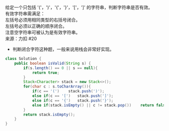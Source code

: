 给定一个只包括 '('，')'，'{'，'}'，'['，']' 的字符串，判断字符串是否有效。  
有效字符串需满足：  
左括号必须用相同类型的右括号闭合。  
左括号必须以正确的顺序闭合。  
注意空字符串可被认为是有效字符串。  
来源：力扣 #20  
- 判断闭合字符这种题，一般来说用栈会非常好实现。  
```java
class Solution {
    public boolean isValid(String s) {
        if(s.length() == 0 || s == null){
            return true;
        }
        Stack<Character> stack = new Stack<>();
        for(char c : s.toCharArray()){
            if(c == '(')    stack.push(')');
            else if(c == '[')   stack.push(']');
            else if(c == '{')   stack.push('}');
            else if(stack.isEmpty() || c != stack.pop())    return false;
        }
        return stack.isEmpty();
    }
}
```
